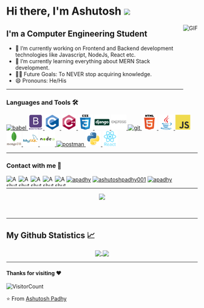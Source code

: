 <!--
**a-padhy/a-padhy** is a ✨ _special_ ✨ repository because its `README.md` (this file) appears on your GitHub profile.
-->

# Hi there, I'm Ashutosh <img src="https://raw.githubusercontent.com/MartinHeinz/MartinHeinz/master/wave.gif" width="30px">
<img align="right" alt="GIF" height="190px" src="https://i.pinimg.com/originals/e4/26/70/e426702edf874b181aced1e2fa5c6cde.gif" />

## I'm a Computer Engineering Student 

- 🔭 I’m currently working on Frontend and Backend development technologies like Javascript, NodeJs, React etc.
- 🌱 I’m currently learning everything about MERN Stack development.
- 💪🏼 Future Goals: To NEVER stop acquiring knowledge.
- 😄 Pronouns: He/His

---
### Languages and Tools 🛠 
<p align="left"> <a href="https://babeljs.io/" target="_blank"> <img src="https://upload.wikimedia.org/wikipedia/commons/thumb/0/02/Babel_Logo.svg/1200px-Babel_Logo.svg.png" alt="babel" width="50" height="40"/> </a> <a href="https://getbootstrap.com" target="_blank"> <img src="https://raw.githubusercontent.com/devicons/devicon/master/icons/bootstrap/bootstrap-plain-wordmark.svg" alt="bootstrap" width="40" height="40"/> </a> <a href="https://www.cprogramming.com/" target="_blank"> <img src="https://raw.githubusercontent.com/devicons/devicon/master/icons/c/c-original.svg" alt="c" width="40" height="40"/> </a> <a href="https://www.w3schools.com/cpp/" target="_blank"> <img src="https://raw.githubusercontent.com/devicons/devicon/master/icons/cplusplus/cplusplus-original.svg" alt="cplusplus" width="40" height="40"/> </a> <a href="https://www.w3schools.com/css/" target="_blank"> <img src="https://raw.githubusercontent.com/devicons/devicon/master/icons/css3/css3-original-wordmark.svg" alt="css3" width="40" height="40"/> </a> <a href="https://www.djangoproject.com/" target="_blank"> <img src="https://raw.githubusercontent.com/devicons/devicon/master/icons/django/django-original.svg" alt="django" width="40" height="40"/> </a> <a href="https://expressjs.com" target="_blank"> <img src="https://raw.githubusercontent.com/devicons/devicon/master/icons/express/express-original-wordmark.svg" alt="express" width="40" height="40"/> </a> <a href="https://git-scm.com/" target="_blank"> <img src="https://www.vectorlogo.zone/logos/git-scm/git-scm-icon.svg" alt="git" width="40" height="40"/> </a> <a href="https://www.w3.org/html/" target="_blank"> <img src="https://raw.githubusercontent.com/devicons/devicon/master/icons/html5/html5-original-wordmark.svg" alt="html5" width="40" height="40"/> </a> <a href="https://www.java.com" target="_blank"> <img src="https://raw.githubusercontent.com/devicons/devicon/master/icons/java/java-original.svg" alt="java" width="40" height="40"/> </a> <a href="https://developer.mozilla.org/en-US/docs/Web/JavaScript" target="_blank"> <img src="https://raw.githubusercontent.com/devicons/devicon/master/icons/javascript/javascript-original.svg" alt="javascript" width="40" height="40"/> </a> <a href="https://www.mongodb.com/" target="_blank"> <img src="https://raw.githubusercontent.com/devicons/devicon/master/icons/mongodb/mongodb-original-wordmark.svg" alt="mongodb" width="40" height="40"/> </a> <a href="https://www.mysql.com/" target="_blank"> <img src="https://raw.githubusercontent.com/devicons/devicon/master/icons/mysql/mysql-original-wordmark.svg" alt="mysql" width="40" height="40"/> </a> <a href="https://nodejs.org" target="_blank"> <img src="https://raw.githubusercontent.com/devicons/devicon/master/icons/nodejs/nodejs-original-wordmark.svg" alt="nodejs" width="40" height="40"/> </a> <a href="https://postman.com" target="_blank"> <img src="https://www.vectorlogo.zone/logos/getpostman/getpostman-icon.svg" alt="postman" width="40" height="40"/> </a> <a href="https://www.python.org" target="_blank"> <img src="https://raw.githubusercontent.com/devicons/devicon/master/icons/python/python-original.svg" alt="python" width="40" height="40"/> </a> <a href="https://reactjs.org/" target="_blank"> <img src="https://raw.githubusercontent.com/devicons/devicon/master/icons/react/react-original-wordmark.svg" alt="react" width="40" height="40"/> </a> </p>

---

### Contact with me 📝

[<img align="left" alt="Ashutosh | LinkedIn" width="32px" height="27px" src="https://i.pinimg.com/originals/de/b4/6f/deb46f02a59e3b3a2aa58fac16290d63.gif" />](https://www.linkedin.com/in/ashutosh-padhy-759707203/)
[<img align="left" alt="Ashutosh | Facebook" width="32px" height="27px" src="https://media4.giphy.com/media/ijEiXYEo9DBxm/200.webp?cid=ecf05e47nw712kytmw6cwbiiiikhtnkshqcp823o2poai13o&rid=200.webp&ct=g" />](https://www.facebook.com/ashutosh.padhy.7/)
[<img align="left" alt="Ashutosh | Gmail" width="32px" height="27px" src="https://cdn.dribbble.com/users/2113992/screenshots/14510264/gmail_animation.gif" />](mailto:ashutoshpadhy001@gmail.com "Connect via Email")
[<img align="left" alt="Ashutosh | Twitter" width="32px" height="27px" src="https://techcrunch.com/wp-content/uploads/2014/06/twitter-rise.gif?w=730&crop=1" />](https://twitter.com/__apadhy)
[<img align="left" alt="Ashutosh | Instagram" width="30px" height="27px" src="https://letket.com/wp-content/uploads/2020/07/IncompleteTightDanishswedishfarmdog-max-1mb.gif" />](https://www.instagram.com/____ashutosh.p/)

<a href="https://www.codechef.com/users/apadhy" target="blank"><img align="center" width="30px" height="27px" src="https://static.uacdn.net/thumbnail/external-app-icons/ce4fd2180646452aa0b03c3ffa3ef8e2.png" alt="apadhy"/></a>
<a href="https://www.hackerrank.com/ashutoshpadhy001" target="blank"><img align="center" width="30px" height="30px" src="https://upload.wikimedia.org/wikipedia/commons/6/65/HackerRank_logo.png" alt="ashutoshpadhy001"/></a>
<a href="https://codeforces.com/profile/apadhy" target="blank"><img align="center" width="30px" height="27px" src="https://cdn.iconscout.com/icon/free/png-256/code-forces-3521352-2944796.png" alt="apadhy"/></a>
<br />

---

<p align = "center">
  <a href="https://github.com/a-padhy/github-readme-streak-stats">
    <img src="http://github-readme-streak-stats.herokuapp.com?user=a-padhy&theme=midnight-purple&ring=DD8F09&fire=DD8F09&dates=20DD0A&currStreakNum=DDDDDD&sideNums=DDDDDD" />
  </a>
</p> 

<br />

--- 

## My Github Statistics 📈

  <div align="center"> 
     <a href="">
      <img align="center" src="https://github-readme-stats.vercel.app/api?username=a-padhy&&show_icons=true&theme=midnight-purple" />
    </a>
    <a href="">
      <img align="center" height="195px" src="https://github-readme-stats.vercel.app/api/top-langs/?username=a-padhy&theme=midnight-purple&hide=glsl,python"/>
    </a>
</div
  
<br/>
  
---
  
  
#### Thanks for visiting :heart:
![VisitorCount](https://profile-counter.glitch.me/a-padhy/count.svg)

⭐️ From [Ashutosh Padhy](https://github.com/a-padhy)


